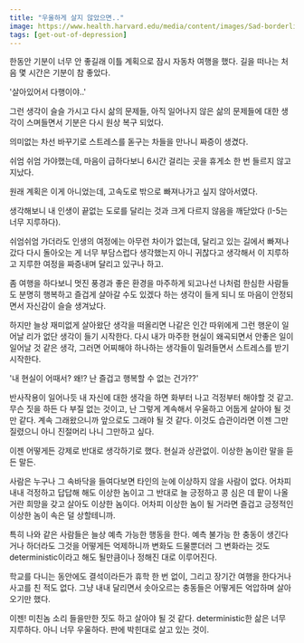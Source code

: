 ```yaml
---
title: "우울하게 살지 않았으면.."
image: https://www.health.harvard.edu/media/content/images/Sad-borderline-personality-disorder-Woman-In-Depression-And-Despai-63903205.jpg
tags: [get-out-of-depression]
---
```


한동안 기분이 너무 안 좋길래 이틀 계획으로 잠시 자동차 여행을 했다. 길을 떠나는 처음 몇 시간은 기분이 참 좋았다.

'살아있어서 다행이야..'

그런 생각이 슬슬 가시고 다시 삶의 문제들, 아직 일어나지 않은 삶의 문제들에 대한 생각이 스며들면서 기분은 다시 원상 복구 되었다.

의미없는 차선 바꾸기로 스트레스를 돋구는 차들을 만나니 짜증이 생겼다.

쉬엄 쉬엄 가야했는데, 마음이 급하다보니 6시간 걸리는 곳을 휴게소 한 번 들르지 않고 지났다.

원래 계획은 이게 아니었는데, 고속도로 밖으로 빠져나가고 싶지 않아서였다. 

생각해보니 내 인생이 끝없는 도로를 달리는 것과 크게 다르지 않음을 깨닫았다 (I-5는 너무 지루하다).

쉬엄쉬엄 가더라도 인생의 여정에는 아무런 차이가 없는데, 달리고 있는 길에서 빠져나갔다 다시 돌아오는 게 너무 부담스럽다 생각했는지 아니 귀찮다고 생각해서 이 지루하고 지루한 여정을 짜증내며 달리고 있구나 하고.

좀 여행을 하다보니 멋진 풍경과 좋은 환경을 마주하게 되고나선 나처럼 한심한 사람들도 분명히 행복하고 즐겁게 살아갈 수도 있겠다 하는 생각이 들게 되니 또 마음이 안정되면서 자신감이 슬슬 생겨났다.

하지만 늘상 재미없게 살아왔단 생각을 떠올리면 나같은 인간 따위에게 그런 행운이 일어날 리가 없단 생각이 들기 시작한다. 다시 내가 마주한 현실이 왜곡되면서 안좋은 일이 일어날 것 같은 생각, 그러면 어찌해야 하나하는 생각들이 밀려들면서 스트레스를 받기 시작한다. 

'내 현실이 어때서? 왜!? 난 즐겁고 행복할 수 없는 건가??'

반사작용이 일어나듯 내 자신에 대한 생각을 하면 화부터 나고 걱정부터 해야할 것 같고. 무슨 짓을 하든 다 부질 없는 것이고, 난 그렇게 계속해서 우울하고 어둡게 살아야 될 것만 같다. 계속 그래왔으니까 앞으로도 그래야 될 것 같다. 이것도 습관이라면 이젠 그만 질렸으니 아니 진절머리 나니 그만하고 싶다. 

이젠 어떻게든 강제로 반대로 생각하기로 했다. 현실과 상관없이. 이상한 놈이란 말을 듣든 말든. 

사람은 누구나 그 속바닥을 들여다보면 타인의 눈에 이상하지 않을 사람이 없다. 어차피 내내 걱정하고 답답해 해도 이상한 놈이고 그 반대로 늘 긍정하고 콩 심은 데 팥이 나올거란 희망을 갖고 살아도 이상한 놈이다. 어차피 이상한 놈이 될 거라면 즐겁고 긍정적인 이상한 놈이 속은 덜 상할테니까.

특히 나와 같은 사람들은 늘상 예측 가능한 행동을 한다. 예측 불가능 한 충동이 생긴다거나 하더라도 그것을 어떻게든 억제하니까 변화도 드물뿐더러 그 변화라는 것도 deterministic이라고 해도 될만큼이나 정해진 대로 이루어진다.

학교를 다니는 동안에도 결석이라든가 휴학 한 번 없이, 그리고 장기간 여행을 한다거나 사고를 친 적도 없다. 그냥 내내 달리면서 솟아오르는 충동들은 어떻게든 억압하며 살아오기만 했다.

이젠! 미친놈 소리 들을만한 짓도 하고 살아야 될 것 같다. deterministic한 삶은 너무 지루하다. 아니 너무 우울하다. 판에 박힌대로 살고 있는 것이. 